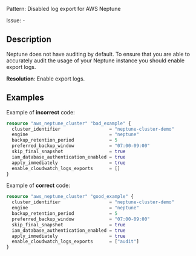 Pattern: Disabled log export for AWS Neptune

Issue: -

## Description

Neptune does not have auditing by default. To ensure that you are able to accurately audit the usage of your Neptune instance you should enable export logs.

**Resolution**: Enable export logs.

## Examples

Example of **incorrect** code:

```terraform
resource "aws_neptune_cluster" "bad_example" {
  cluster_identifier                  = "neptune-cluster-demo"
  engine                              = "neptune"
  backup_retention_period             = 5
  preferred_backup_window             = "07:00-09:00"
  skip_final_snapshot                 = true
  iam_database_authentication_enabled = true
  apply_immediately                   = true
  enable_cloudwatch_logs_exports      = []
}
```

Example of **correct** code:

```terraform
resource "aws_neptune_cluster" "good_example" {
  cluster_identifier                  = "neptune-cluster-demo"
  engine                              = "neptune"
  backup_retention_period             = 5
  preferred_backup_window             = "07:00-09:00"
  skip_final_snapshot                 = true
  iam_database_authentication_enabled = true
  apply_immediately                   = true
  enable_cloudwatch_logs_exports      = ["audit"]
}
```